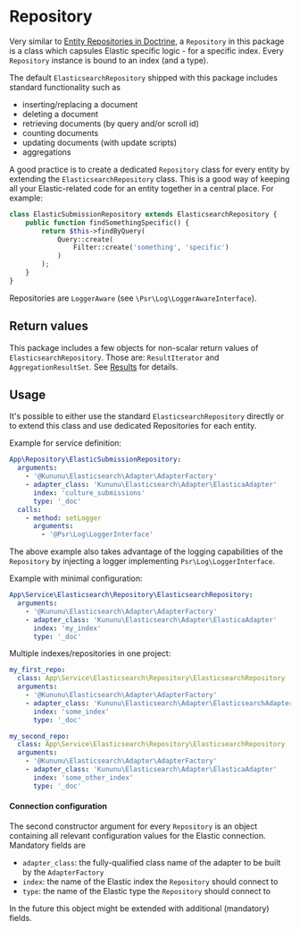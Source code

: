 # Repository
Very similar to [Entity Repositories in Doctrine](https://www.doctrine-project.org/projects/doctrine-orm/en/2.6/reference/working-with-objects.html), a `Repository` in this package is a class which capsules Elastic specific logic - for a specific index.
Every `Repository` instance is bound to an index (and a type).

The default `ElasticsearchRepository` shipped with this package includes standard functionality such as
 - inserting/replacing a document
 - deleting a document
 - retrieving documents (by query and/or scroll id)
 - counting documents
 - updating documents (with update scripts)
 - aggregations

A good practice is to create a dedicated `Repository` class for every entity by extending the `ElasticsearchRepository` class. This is a good way of keeping all your Elastic-related code for an entity together in a central place. For example:
```php
class ElasticSubmissionRepository extends ElasticsearchRepository {
    public function findSomethingSpecific() {
        return $this->findByQuery(
            Query::create(
                Filter::create('something', 'specific')
            )
        );
    }
}
``` 

Repositories are `LoggerAware` (see `\Psr\Log\LoggerAwareInterface`).

## Return values
This package includes a few objects for non-scalar return values of `ElasticsearchRepository`. Those are: `ResultIterator` and `AggregationResultSet`. See [Results](RESULTS.md) for details.

## Usage
It's possible to either use the standard `ElasticsearchRepository` directly or to extend this class and use dedicated Repositories for each entity.

Example for service definition:
```yaml
App\Repository\ElasticSubmissionRepository:
  arguments:
    - '@Kununu\Elasticsearch\Adapter\AdapterFactory'
    - adapter_class: 'Kununu\Elasticsearch\Adapter\ElasticaAdapter'
      index: 'culture_submissions'
      type: '_doc'
  calls:
    - method: setLogger
      arguments:
        - '@Psr\Log\LoggerInterface'
```

The above example also takes advantage of the logging capabilities of the `Repository` by injecting a logger implementing `Psr\Log\LoggerInterface`.

Example with minimal configuration:
```yaml
App\Service\Elasticsearch\Repository\ElasticsearchRepository:
  arguments:
    - '@Kununu\Elasticsearch\Adapter\AdapterFactory'
    - adapter_class: 'Kununu\Elasticsearch\Adapter\ElasticaAdapter'
      index: 'my_index'
      type: '_doc'
```

Multiple indexes/repositories in one project:
```yaml
my_first_repo:
  class: App\Service\Elasticsearch\Repository\ElasticsearchRepository
  arguments:
    - '@Kununu\Elasticsearch\Adapter\AdapterFactory'
    - adapter_class: 'Kununu\Elasticsearch\Adapter\ElasticsearchAdapter'
      index: 'some_index'
      type: '_doc'

my_second_repo:
  class: App\Service\Elasticsearch\Repository\ElasticsearchRepository
  arguments:
    - '@Kununu\Elasticsearch\Adapter\AdapterFactory'
    - adapter_class: 'Kununu\Elasticsearch\Adapter\ElasticaAdapter'
      index: 'some_other_index'
      type: '_doc'
```

#### Connection configuration
The second constructor argument for every `Repository` is an object containing all relevant configuration values for the Elastic connection.
Mandatory fields are
 - `adapter_class`: the fully-qualified class name of the adapter to be built by the `AdapterFactory`
 - `index`: the name of the Elastic index the `Repository` should connect to
 - `type`: the name of the Elastic type the `Repository` should connect to

In the future this object might be extended with additional (mandatory) fields.
